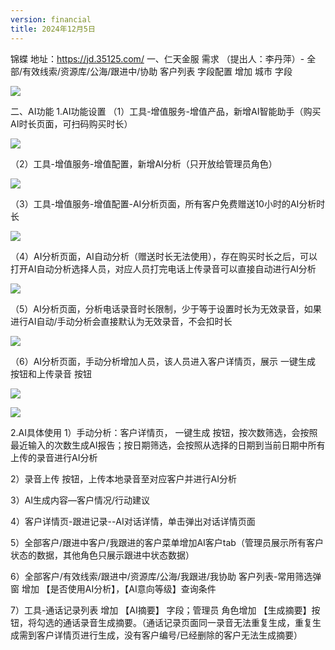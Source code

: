 ```yaml
---
version: financial
title: 2024年12月5日
---
```

锦蝶
地址：https://jd.35125.com/
一、仁天金服 需求 （提出人：李丹萍）-
全部/有效线索/资源库/公海/跟进中/协助 客户列表 字段配置 增加 城市 字段

![](https://jinchen-oss.oss-cn-hangzhou.aliyuncs.com/jinchen/docs/20241205/%E5%9B%BE%E7%89%871.png)

二、AI功能
1.AI功能设置
（1）工具-增值服务-增值产品，新增AI智能助手（购买AI时长页面，可扫码购买时长）

![](https://jinchen-oss.oss-cn-hangzhou.aliyuncs.com/jinchen/docs/20241205/%E5%9B%BE%E7%89%872.png)

（2）工具-增值服务-增值配置，新增AI分析（只开放给管理员角色）

![](https://jinchen-oss.oss-cn-hangzhou.aliyuncs.com/jinchen/docs/20241205/%E5%9B%BE%E7%89%873.png)

（3）工具-增值服务-增值配置-AI分析页面，所有客户免费赠送10小时的AI分析时长

![](https://jinchen-oss.oss-cn-hangzhou.aliyuncs.com/jinchen/docs/20241205/%E5%9B%BE%E7%89%874.png)

（4）AI分析页面，AI自动分析（赠送时长无法使用），存在购买时长之后，可以打开AI自动分析选择人员，对应人员打完电话上传录音可以直接自动进行AI分析

![](https://jinchen-oss.oss-cn-hangzhou.aliyuncs.com/jinchen/docs/20241205/%E5%9B%BE%E7%89%875.png)

（5）AI分析页面，分析电话录音时长限制，少于等于设置时长为无效录音，如果进行AI自动/手动分析会直接默认为无效录音，不会扣时长

![](https://jinchen-oss.oss-cn-hangzhou.aliyuncs.com/jinchen/docs/20241205/%E5%9B%BE%E7%89%875.png)

（6）AI分析页面，手动分析增加人员，该人员进入客户详情页，展示 一键生成 按钮和上传录音 按钮 

![](https://jinchen-oss.oss-cn-hangzhou.aliyuncs.com/jinchen/docs/20241205/%E5%9B%BE%E7%89%8716.png)

![](https://jinchen-oss.oss-cn-hangzhou.aliyuncs.com/jinchen/docs/20241205/%E5%9B%BE%E7%89%877.png)

2.AI具体使用
1）手动分析：客户详情页，
一键生成 按钮，按次数筛选，会按照最近输入的次数生成AI报告；按日期筛选，会按照从选择的日期到当前日期中所有上传的录音进行AI分析

2）录音上传 按钮，上传本地录音至对应客户并进行AI分析

3）AI生成内容—客户情况/行动建议

4）客户详情页-跟进记录--AI对话详情，单击弹出对话详情页面

5）全部客户/跟进中客户/我跟进的客户菜单增加AI客户tab（管理员展示所有客户状态的数据，其他角色只展示跟进中状态数据）

6）全部客户/有效线索/跟进中/资源库/公海/我跟进/我协助  客户列表-常用筛选弹窗 增加 【是否使用AI分析】，【AI意向等级】查询条件

7）工具-通话记录列表 增加 【AI摘要】 字段；管理员 角色增加 【生成摘要】按钮，将勾选的通话录音生成摘要。（通话记录页面同一录音无法重复生成，重复生成需到客户详情页进行生成，没有客户编号/已经删除的客户无法生成摘要）